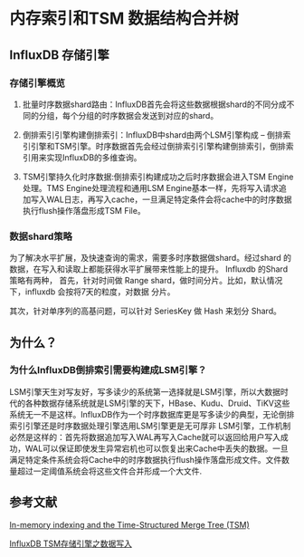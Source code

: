 # 内存索引和TSM 数据结构合并树

## InfluxDB 存储引擎

### 存储引擎概览



1. 批量时序数据shard路由：InfluxDB首先会将这些数据根据shard的不同分成不同的分组，每个分组的时序数据会发送到对应的shard。

2. 倒排索引引擎构建倒排索引：InfluxDB中shard由两个LSM引擎构成 – 倒排索引引擎和TSM引擎。时序数据首先会经过倒排索引引擎构建倒排索引，倒排索引用来实现InfluxDB的多维查询。

3. TSM引擎持久化时序数据:倒排索引构建成功之后时序数据会进入TSM Engine处理。TMS Engine处理流程和通用LSM Engine基本一样，先将写入请求追加写入WAL日志，再写入cache，一旦满足特定条件会将cache中的时序数据执行flush操作落盘形成TSM File。



### 数据shard策略

为了解决水平扩展，及快速查询的需求，需要多时序数据做shard。经过shard 的
数据，在写入和读取上都能获得水平扩展带来性能上的提升。
Influxdb 的Shard 策略有两种，
首先，针对时间做 Range shard，做时间分片。比如，默认情况下，influxdb 会按将7天的粒度，对数据
分片。

其次，针对单序列的高基问题，可以针对 SeriesKey 做 Hash 来划分 Shard。





## 为什么？

### 为什么InfluxDB倒排索引需要构建成LSM引擎？

LSM引擎天生对写友好，写多读少的系统第一选择就是LSM引擎，所以大数据时代的各种数据存储系统就是LSM引擎的天下，HBase、Kudu、Druid、TiKV这些系统无一不是这样。InfluxDB作为一个时序数据库更是写多读少的典型，无论倒排索引引擎还是时序数据处理引擎选用LSM引擎更是无可厚非
LSM引擎，工作机制必然是这样的：首先将数据追加写入WAL再写入Cache就可以返回给用户写入成功，WAL可以保证即使发生异常宕机也可以恢复出来Cache中丢失的数据。一旦满足特定条件系统会将Cache中的时序数据执行flush操作落盘形成文件。文件数量超过一定阈值系统会将这些文件合并形成一个大文件.



## 参考文献


[In-memory indexing and the Time-Structured Merge Tree (TSM)](https://docs.influxdata.com/influxdb/v1.8/concepts/storage_engine/)

[InfluxDB TSM存储引擎之数据写入](http://hbasefly.com/2018/03/27/timeseries-database-6/)

